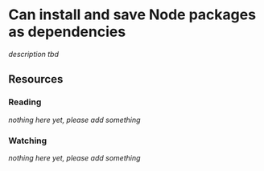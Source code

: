 # Can install and save Node packages as dependencies

_description tbd_

## Resources

### Reading

_nothing here yet, please add something_

### Watching

_nothing here yet, please add something_
